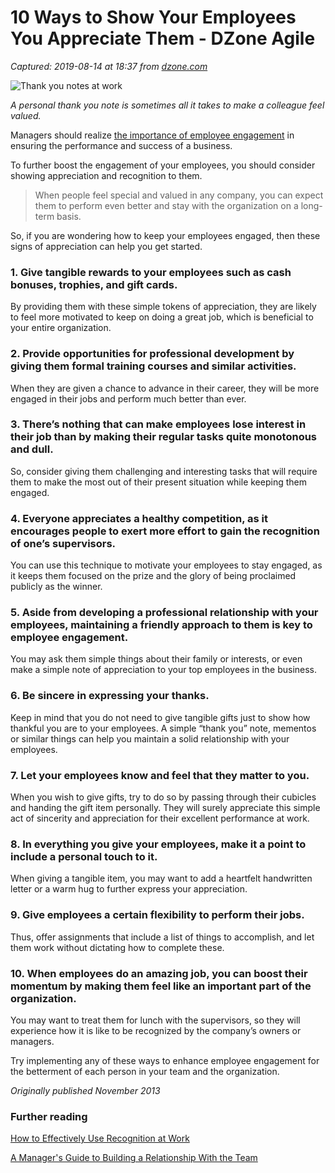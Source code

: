 # 10 Ways to Show Your Employees You Appreciate Them - DZone Agile

_Captured: 2019-08-14 at 18:37 from [dzone.com](https://dzone.com/articles/how-to-recognize-your-employees?edition=517297&utm_source=Weekly%20Digest&utm_medium=email&utm_campaign=Weekly%20Digest%202019-08-14#xsid=a62e_ARQ)_

![Thank you notes at work](/storage/temp/12335373-thank-you-notes-at-work.jpg)

_A personal thank you note is sometimes all it takes to make a colleague feel valued._

Managers should realize [the importance of employee engagement](https://dzone.com/articles/progress-principle-workplace-culture-employee-engagement) in ensuring the performance and success of a business. 

To further boost the engagement of your employees, you should consider showing appreciation and recognition to them. 

> When people feel special and valued in any company, you can expect them to perform even better and stay with the organization on a long-term basis. 

So, if you are wondering how to keep your employees engaged, then these signs of appreciation can help you get started.

### **1\. Give tangible rewards to your employees such as cash bonuses, trophies, and gift cards.**

By providing them with these simple tokens of appreciation, they are likely to feel more motivated to keep on doing a great job, which is beneficial to your entire organization.

### **2\. Provide opportunities for professional development by giving them formal training courses and similar activities.**

When they are given a chance to advance in their career, they will be more engaged in their jobs and perform much better than ever.

### **3\. There’s nothing that can make employees lose interest in their job than by making their regular tasks quite monotonous and dull.**

So, consider giving them challenging and interesting tasks that will require them to make the most out of their present situation while keeping them engaged.

### **4\. Everyone appreciates a healthy competition, as it encourages people to exert more effort to gain the recognition of one’s supervisors.**

You can use this technique to motivate your employees to stay engaged, as it keeps them focused on the prize and the glory of being proclaimed publicly as the winner.

### **5\. Aside from developing a professional relationship with your employees, maintaining a friendly approach to them is key to employee engagement.**

You may ask them simple things about their family or interests, or even make a simple note of appreciation to your top employees in the business.

### **6\. Be sincere in expressing your thanks.**

Keep in mind that you do not need to give tangible gifts just to show how thankful you are to your employees. A simple “thank you” note, mementos or similar things can help you maintain a solid relationship with your employees.

### **7\. Let your employees know and feel that they matter to you.**

When you wish to give gifts, try to do so by passing through their cubicles and handing the gift item personally. They will surely appreciate this simple act of sincerity and appreciation for their excellent performance at work.

### **8\. In everything you give your employees, make it a point to include a personal touch to it.**

When giving a tangible item, you may want to add a heartfelt handwritten letter or a warm hug to further express your appreciation.

### **9\. Give employees a certain flexibility to perform their jobs.**

Thus, offer assignments that include a list of things to accomplish, and let them work without dictating how to complete these.

### **10\. When employees do an amazing job, you can boost their momentum by making them feel like an important part of the organization.**

You may want to treat them for lunch with the supervisors, so they will experience how it is like to be recognized by the company’s owners or managers.

Try implementing any of these ways to enhance employee engagement for the betterment of each person in your team and the organization.

_Originally published November 2013_

### Further reading

[How to Effectively Use Recognition at Work](https://dzone.com/articles/how-to-effectively-use-recognition-at-work)

[A Manager's Guide to Building a Relationship With the Team](https://dzone.com/articles/manager%E2%80%99s-guide-building)
